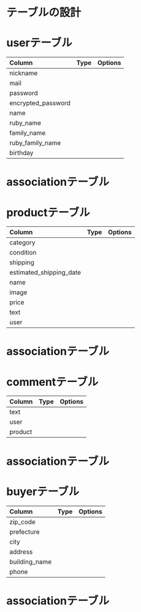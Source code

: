 # テーブルの設計

# userテーブル
| Column             | Type       | Options                        |
|:-------------------|:-----------|:-------------------------------|
| nickname           |
| mail               |
| password           |
| encrypted_password |
| name               |
| ruby_name          |
| family_name        |
| ruby_family_name   |
| birthday           |

# associationテーブル

# productテーブル
| Column                  | Type       | Options                        |
|:------------------------|:-----------|:-------------------------------|
| category                |
| condition               |
| shipping                |
| estimated_shipping_date |
| name                    |
| image                   |
| price                   |
| text                    |
| user                    |
# associationテーブル

# commentテーブル
| Column    | Type       | Options                        |
|:----------|:-----------|:-------------------------------|
| text      |
| user      |
| product   |
# associationテーブル

# buyerテーブル
| Column             | Type       | Options                        |
|:-------------------|:-----------|:-------------------------------|
| zip_code           |
| prefecture         |
| city               |
| address            |
| building_name      |
| phone              |
# associationテーブル